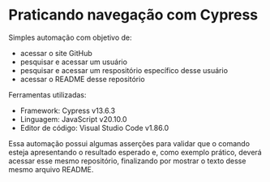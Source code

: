 # Praticando navegação com Cypress

Simples automação com objetivo de:
- acessar o site GitHub
- pesquisar e acessar um usuário
- pesquisar e acessar um respositório específico desse usuário
- acessar o README desse repositório


Ferramentas utilizadas:
- Framework: Cypress v13.6.3
- Linguagem: JavaScript v20.10.0
- Editor de código: Visual Studio Code v1.86.0

Essa automação possui algumas asserções para validar que o comando esteja apresentando o resultado esperado e, como exemplo prático, deverá acessar esse mesmo repositório, finalizando por mostrar o texto desse mesmo arquivo README.
